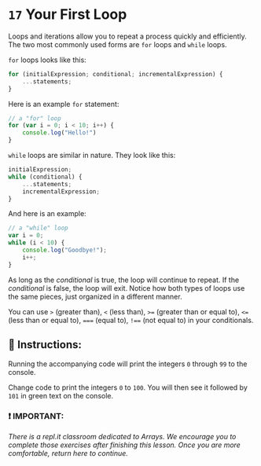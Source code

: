 # `17` Your First Loop

Loops and iterations allow you to repeat a process quickly and efficiently. The two most commonly used forms are `for` loops and `while` loops. 

`for` loops looks like this:
```js
for (initialExpression; conditional; incrementalExpression) {
    ...statements;
}
```
Here is an example `for` statement:

```js
// a "for" loop
for (var i = 0; i < 10; i++) {
    console.log("Hello!")
}
```


`while` loops are similar in nature.  They look like this:

```js
initialExpression;
while (conditional) {
    ...statements;
    incrementalExpression;
}
```
And here is an example:

```js
// a "while" loop
var i = 0;
while (i < 10) {
    console.log("Goodbye!");
    i++;
}
```
As long as the *conditional* is true, the loop will continue to repeat.  If the *conditional* is false, the loop will exit.  Notice how both types of loops use the same pieces, just organized in a different manner.

You can use `>` (greater than), `<` (less than), `>=` (greater than or equal to), `<=` (less than or equal to), `===` (equal to), `!==` (not equal to) in your conditionals.

## :pencil: Instructions:

Running the accompanying code will print the integers `0` through `99` to the console.

Change code to print the integers `0` to `100`. You will then see it followed by `101` in green text on the console.

### :exclamation: IMPORTANT: 
*There is a repl.it classroom dedicated to Arrays.  We encourage you to complete those exercises after finishing this lesson. Once you are more comfortable, return here to continue.*